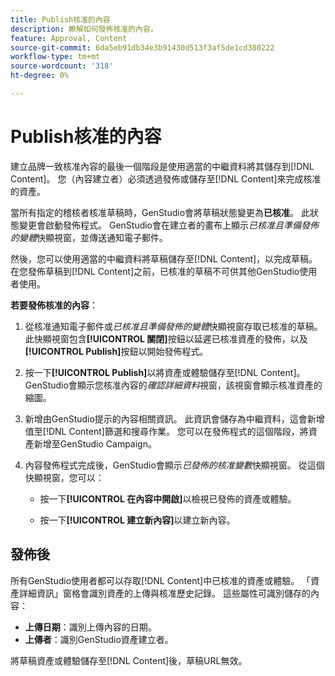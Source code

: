 ```yaml
---
title: Publish核准的內容
description: 瞭解如何發佈核准的內容。
feature: Approval, Content
source-git-commit: 6da5eb91db34e3b91430d513f3af5de1cd380222
workflow-type: tm+mt
source-wordcount: '318'
ht-degree: 0%

---
```



# Publish核准的內容

建立品牌一致核准內容的最後一個階段是使用適當的中繼資料將其儲存到[!DNL Content]。 您（內容建立者）必須透過發佈或儲存至[!DNL Content]來完成核准的資產。

當所有指定的稽核者核准草稿時，GenStudio會將草稿狀態變更為&#x200B;**已核准**。 此狀態變更會啟動發佈程式。  GenStudio會在建立者的畫布上顯示&#x200B;_已核准且準備發佈的變體_&#x200B;快顯視窗，並傳送通知電子郵件。

然後，您可以使用適當的中繼資料將草稿儲存至[!DNL Content]，以完成草稿。 在您發佈草稿到[!DNL Content]之前，已核准的草稿不可供其他GenStudio使用者使用。

**若要發佈核准的內容**：

1. 從核准通知電子郵件或&#x200B;_已核准且準備發佈的變體_&#x200B;快顯視窗存取已核准的草稿。 此快顯視窗包含&#x200B;**[!UICONTROL 關閉]**&#x200B;按鈕以延遲已核准資產的發佈，以及&#x200B;**[!UICONTROL Publish]**&#x200B;按鈕以開始發佈程式。

1. 按一下&#x200B;**[!UICONTROL Publish]**&#x200B;以將資產或體驗儲存至[!DNL Content]。 GenStudio會顯示您核准內容的&#x200B;_確認詳細資料_&#x200B;視窗，該視窗會顯示核准資產的縮圖。

1. 新增由GenStudio提示的內容相關資訊。 此資訊會儲存為中繼資料，這會新增值至[!DNL Content]篩選和搜尋作業。 您可以在發佈程式的這個階段，將資產新增至GenStudio Campaign。

1. 內容發佈程式完成後，GenStudio會顯示&#x200B;_已發佈的核准變數_&#x200B;快顯視窗。 從這個快顯視窗，您可以：

   * 按一下&#x200B;**[!UICONTROL 在內容中開啟]**&#x200B;以檢視已發佈的資產或體驗。

   * 按一下&#x200B;**[!UICONTROL 建立新內容]**&#x200B;以建立新內容。

## 發佈後

所有GenStudio使用者都可以存取[!DNL Content]中已核准的資產或體驗。 「資產詳細資訊」窗格會識別資產的上傳與核准歷史記錄。 這些屬性可識別儲存的內容：

* **上傳日期**：識別上傳內容的日期。
* **上傳者**：識別GenStudio資產建立者。

將草稿資產或體驗儲存至[!DNL Content]後，草稿URL無效。

